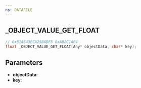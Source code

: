 ```yaml
---
ns: DATAFILE
---
```

## _OBJECT_VALUE_GET_FLOAT

```c
// 0x814643ECA258ADF5 0xA92C1AF4
float _OBJECT_VALUE_GET_FLOAT(Any* objectData, char* key);
```

## Parameters
* **objectData**:
* **key**:
